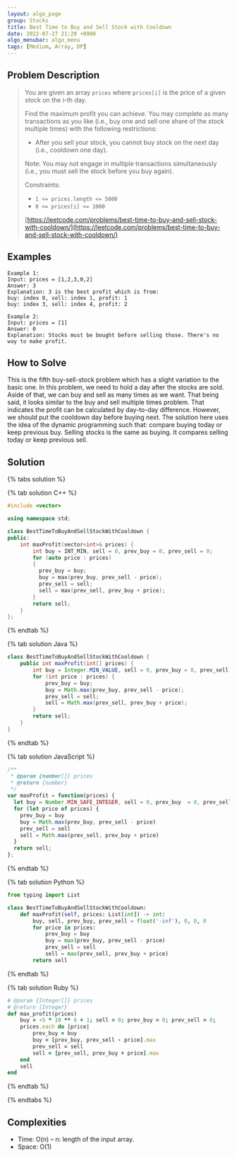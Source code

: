 ```yaml
---
layout: algo_page
group: Stocks
title: Best Time to Buy and Sell Stock with Cooldown
date: 2022-07-27 21:29 +0900
algo_menubar: algo_menu
tags: [Medium, Array, DP]
---
```


## Problem Description
> You are given an array `prices` where `prices[i]` is the price of a given stock on the i-th day.
>
> Find the maximum profit you can achieve.
> You may complete as many transactions as you like
> (i.e., buy one and sell one share of the stock multiple times) with the following restrictions:
> - After you sell your stock, you cannot buy stock on the next day (i.e., cooldown one day).
> 
> Note: You may not engage in multiple transactions simultaneously
> (i.e., you must sell the stock before you buy again).
>
> Constraints:
> - `1 <= prices.length <= 5000`
> - `0 <= prices[i] <= 1000`
> 
> [https://leetcode.com/problems/best-time-to-buy-and-sell-stock-with-cooldown/](https://leetcode.com/problems/best-time-to-buy-and-sell-stock-with-cooldown/)

## Examples
```
Example 1:
Input: prices = [1,2,3,0,2]
Answer: 3
Explanation: 3 is the best profit which is from:
buy: index 0, sell: index 1, profit: 1
buy: index 3, sell: index 4, profit: 2
```
```
Example 2:
Input: prices = [1]
Answer: 0
Explanation: Stocks must be bought before selling those. There's no way to make profit.
```

## How to Solve
This is the fifth buy-sell-stock problem which has a slight variation to the basic one.
In this problem, we need to hold a day after the stocks are sold.
Aside of that, we can buy and sell as many times as we want.
That being said, it looks similar to the buy and sell multiple times problem.
That indicates the profit can be calculated by day-to-day difference.
However, we should put the cooldown day before buying next.
The solution here uses the idea of the dynamic programming such that: compare buying today or keep previous buy.
Selling stocks is the same as buying. It compares selling today or keep previous sell.

## Solution

{% tabs solution %}

{% tab solution C++ %}
```cpp
#include <vector>

using namespace std;

class BestTimeToBuyAndSellStockWithCooldown {
public:
    int maxProfit(vector<int>& prices) {
        int buy = INT_MIN, sell = 0, prev_buy = 0, prev_sell = 0;
        for (auto price : prices)
        {
          prev_buy = buy;
          buy = max(prev_buy, prev_sell - price);
          prev_sell = sell;
          sell = max(prev_sell, prev_buy + price);
        }
        return sell;
    }
};
```
{% endtab %}

{% tab solution Java %}
```java
class BestTimeToBuyAndSellStockWithCooldown {
    public int maxProfit(int[] prices) {
        int buy = Integer.MIN_VALUE, sell = 0, prev_buy = 0, prev_sell = 0;
        for (int price : prices) {
            prev_buy = buy;
            buy = Math.max(prev_buy, prev_sell - price);
            prev_sell = sell;
            sell = Math.max(prev_sell, prev_buy + price);
        }
        return sell;
    }
}
```
{% endtab %}

{% tab solution JavaScript %}
```js
/**
 * @param {number[]} prices
 * @return {number}
 */
var maxProfit = function(prices) {
  let buy = Number.MIN_SAFE_INTEGER, sell = 0, prev_buy  = 0, prev_sell = 0;
  for (let price of prices) {
    prev_buy = buy
    buy = Math.max(prev_buy, prev_sell - price)
    prev_sell = sell
    sell = Math.max(prev_sell, prev_buy + price)
  }
  return sell;
};
```
{% endtab %}

{% tab solution Python %}
```python
from typing import List

class BestTimeToBuyAndSellStockWithCooldown:
    def maxProfit(self, prices: List[int]) -> int:
        buy, sell, prev_buy, prev_sell = float('-inf'), 0, 0, 0
        for price in prices:
            prev_buy = buy
            buy = max(prev_buy, prev_sell - price)
            prev_sell = sell
            sell = max(prev_sell, prev_buy + price)
        return sell
```
{% endtab %}

{% tab solution Ruby %}
```ruby
# @param {Integer[]} prices
# @return {Integer}
def max_profit(prices)
    buy = -5 * 10 ** 6 + 1; sell = 0; prev_buy = 0; prev_sell = 0;
    prices.each do |price|
        prev_buy = buy
        buy = [prev_buy, prev_sell - price].max
        prev_sell = sell
        sell = [prev_sell, prev_buy + price].max
    end
    sell
end
```
{% endtab %}

{% endtabs %}



## Complexities
- Time: O(n) – n: length of the input array.
- Space: O(1)
